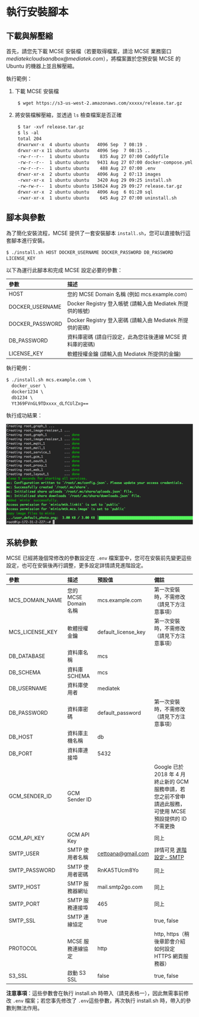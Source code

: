 # 執行安裝腳本

## 下載與解壓縮

首先，請您先下載 MCSE 安裝檔（若要取得檔案，請洽 MCSE 業務窗口 _mediatekcloudsandbox@mediatek.com_），將檔案置於您預安裝 MCSE 的 Ubuntu 的機器上並且解壓縮。

執行範例：

1. 下載 MCSE 安裝檔

   ```text
    $ wget https://s3-us-west-2.amazonaws.com/xxxxx/release.tar.gz
   ```

2. 將安裝檔解壓縮，並透過 `ls` 檢查檔案是否正確

   ```text
    $ tar -xvf release.tar.gz 
    $ ls -al
    total 204
    drwxrwxr-x  4 ubuntu ubuntu   4096 Sep  7 08:19 .
    drwxr-xr-x 11 ubuntu ubuntu   4096 Sep  7 08:15 ..
    -rw-r--r--  1 ubuntu ubuntu    835 Aug 27 07:00 Caddyfile
    -rw-r--r--  1 ubuntu ubuntu   9431 Aug 27 07:00 docker-compose.yml
    -rw-r--r--  1 ubuntu ubuntu    488 Aug 27 07:00 .env
    drwxr-xr-x  2 ubuntu ubuntu   4096 Aug  2 07:13 images
    -rwxr-xr-x  1 ubuntu ubuntu   3420 Aug 29 09:25 install.sh
    -rw-rw-r--  1 ubuntu ubuntu 158624 Aug 29 09:27 release.tar.gz
    drwxr-xr-x  2 ubuntu ubuntu   4096 Aug  6 01:20 sql
    -rwxr-xr-x  1 ubuntu ubuntu    645 Aug 27 07:00 uninstall.sh
   ```

## 腳本與參數

為了簡化安裝流程，MCSE 提供了一套安裝腳本 `install.sh`，您可以直接執行這套腳本進行安裝。

```text
$ ./install.sh HOST DOCKER_USERNAME DOCKER_PASSWORD DB_PASSWORD LICENSE_KEY
```

以下為運行此腳本和完成 MCSE 設定必要的參數：

| 參數 | 描述 |
| :--- | :--- |
| HOST | 您的 MCSE Domain 名稱 \(例如 mcs.example.com\) |
| DOCKER\_USERNAME | Docker Registry 登入帳號 \(請輸入由 Mediatek 所提供的帳號\) |
| DOCKER\_PASSWORD | Docker Registry 登入密碼 \(請輸入由 Mediatek 所提供的密碼\) |
| DB\_PASSWORD | 資料庫密碼 \(請自行設定，此為您往後連線 MCSE 資料庫的密碼\) |
| LICENSE\_KEY | 軟體授權金鑰 \(請輸入由 Mediatek 所提供的金鑰\) |

執行範例：

```text
$ ./install.sh mcs.example.com \
  docker_user \
  docker1234 \
  db1234 \
  Yt369FVnGL9TDxxxx_dLfCUlZxg==
```

執行成功結果：

![](../../.gitbook/assets/setup_success.png)

## 系統參數

MCSE 已經將幾個常修改的參數設定在 `.env` 檔案當中，您可在安裝前先變更這些設定，也可在安裝後再行調整，更多設定詳情請見進階設定。

| 參數 | 描述 | 預設值 | 備註 |
| :--- | :--- | :--- | :--- |
| MCS\_DOMAIN\_NAME | 您的 MCSE Domain 名稱 | mcs.example.com | 第一次安裝時，不需修改（請見下方注意事項） |
| MCS\_LICENSE\_KEY | 軟體授權金鑰 | default\_license\_key | 第一次安裝時，不需修改（請見下方注意事項） |
| DB\_DATABASE | 資料庫名稱 | mcs |  |
| DB\_SCHEMA | 資料庫 SCHEMA | mcs |  |
| DB\_USERNAME | 資料庫使用者 | mediatek |  |
| DB\_PASSWORD | 資料庫密碼 | default\_password | 第一次安裝時，不需修改（請見下方注意事項） |
| DB\_HOST | 資料庫主機名稱 | db |  |
| DB\_PORT | 資料庫連接埠 | 5432 |  |
| GCM\_SENDER\_ID | GCM Sender ID |  | Google 已於 2018 年 4 月終止新的 GCM 服務申請，若您之前不曾申請過此服務，可使用 MCSE 預設提供的 ID 不需更換 |
| GCM\_API\_KEY | GCM API Key |  | 同上 |
| SMTP\_USER | SMTP 使用者名稱 | cettoana@gmail.com | 詳情可見 [進階設定- SMTP](../jin-jie-she-ding/advanced_smtp.md) |
| SMTP\_PASSWORD | SMTP 使用者密碼 | RnKA5TUcm8Yo | 同上 |
| SMTP\_HOST | SMTP 服務器網址 | mail.smtp2go.com | 同上 |
| SMTP\_PORT | SMTP 服務連接埠 | 465 | 同上 |
| SMTP\_SSL | SMTP 連線協定 | true | true, false |
| PROTOCOL | MCSE 服務連線協定 | http | http, https（稍後章節會介紹如何設定 HTTPS 網頁服務器） |
| S3\_SSL | 啟動 S3 SSL | false | true, false |

**注意事項**：這些參數會在執行 install.sh 時帶入（請見表格一），因此無需事前修改 `.env` 檔案；若您事先修改了 `.env`這些參數，再次執行 install.sh 時，帶入的參數則無法作用。

